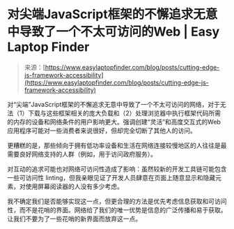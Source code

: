 <!--yml

category: 未分类

date: 2024-05-27 15:21:59

-->

# 对尖端JavaScript框架的不懈追求无意中导致了一个不太可访问的Web | Easy Laptop Finder

> 来源：[https://www.easylaptopfinder.com/blog/posts/cutting-edge-js-framework-accessibility](https://www.easylaptopfinder.com/blog/posts/cutting-edge-js-framework-accessibility)

对“尖端”JavaScript框架的不懈追求无意中导致了一个不太可访问的网络，对于无法（1）下载与这些框架相关的庞大负载和（2）处理浏览器中执行框架代码所需的内存的设备和网络条件的用户影响更大。强调创建“灵活”和高度交互式的Web应用程序可能对一些消费者来说很好，但却完全切断了其他人的访问。

更糟糕的是，那些倾向于拥有低功率设备和生活在网络连接较慢地区的人往往是最需要良好网络支持的人群（例如，用于访问政府服务）。

对互动的追求可能也对网络可访问性造成了影响：虽然较新的开发工具链可能包含一些可访问性 linting，但我亲眼见证了开发人员肆意在页面上随意显示和隐藏元素，对使用屏幕阅读器的人没有多少考虑。

我不确定我们是否能够实现这一点，但更合理的方法是优先考虑信息获取和可访问性，而不是花哨的界面。网络给了我们的唯一优势是信息的广泛传播和易于获取。让我们不要为了一些花哨的新界面而放弃这一点。
